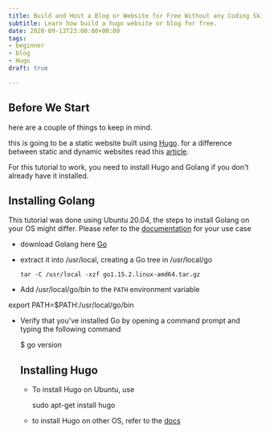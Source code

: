 ```yaml
---
title: Build and Host a Blog or Website for Free Without any Coding Skills in 50 mins
subtitle: Learn how build a hugo website or blog for free.
date: 2020-09-13T23:00:00+00:00
tags:
- beginner
- blog
- Hugo
draft: true

---
```

## **Before We Start**

here are a couple of things to keep in mind.

this is going to be a static website built using [Hugo](https://gohugo.io/documentation/). for a difference between static and dynamic websites read this [article](https://wpamelia.com/static-vs-dynamic-website/#:\~:text=Static%20websites%20are%20ones%20that,databases%20in%20addition%20to%20HTML.).

For this tutorial to work, you need to install Hugo and Golang if you don't already have it installed.

## **Installing Golang**

This tutorial was done using Ubuntu 20.04, the steps to install Golang on your OS might differ. Please refer to the [documentation](https://golang.org/doc/install?download=go1.15.2.linux-amd64.tar.gz#install) for your use case

* download Golang here [Go](https://golang.org/dl/go1.15.2.linux-amd64.tar.gz "Go")
* extract it into /usr/local, creating a Go tree in /usr/local/go

      tar -C /usr/local -xzf go1.15.2.linux-amd64.tar.gz
* Add /usr/local/go/bin to the `PATH` environment variable

export PATH=$PATH:/usr/local/go/bin

* Verify that you've installed Go by opening a command prompt and typing the following command

  $ go version

  ## Installing Hugo
  * To install Hugo on Ubuntu, use

    sudo apt-get install hugo
  * to install Hugo on other OS, refer to the [docs](https://gohugo.io/getting-started/installing/ "Install Hugo")